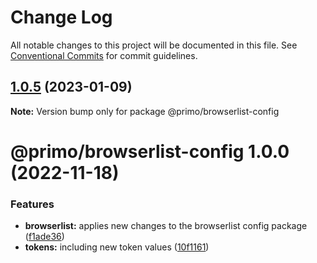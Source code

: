 # Change Log

All notable changes to this project will be documented in this file. See
[Conventional Commits](https://conventionalcommits.org) for commit guidelines.

## [1.0.5](https://github.com/primodesignsystem/primo/compare/@primo/browserlist-config@1.0.3...@primo/browserlist-config@1.0.5) (2023-01-09)

**Note:** Version bump only for package @primo/browserlist-config

# @primo/browserlist-config 1.0.0 (2022-11-18)

### Features

- **browserlist:** applies new changes to the browserlist config package
  ([f1ade36](https://github.com/primo-design-system/primo/commit/f1ade360bc07e9c3e65439e097544ceaa008f517))
- **tokens:** including new token values
  ([10f1161](https://github.com/primo-design-system/primo/commit/10f11615e87e00bcc691c18ccd04913c1bec8362))
